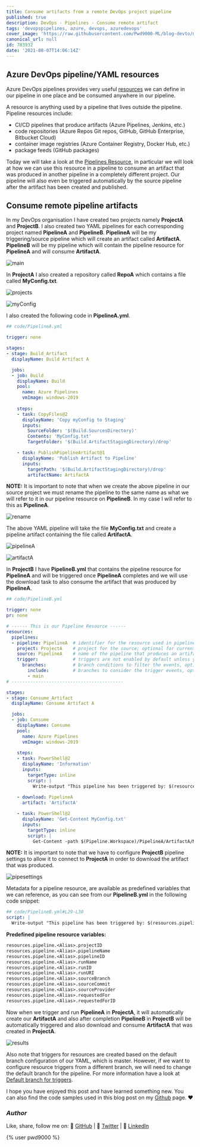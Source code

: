 ```yaml
---
title: Consume artifacts from a remote DevOps project pipeline
published: true
description: DevOps - Pipelines - Consume remote artifact
tags: 'devopspipelines, azure, devops, azuredevops'
cover_image: 'https://raw.githubusercontent.com/Pwd9000-ML/blog-devto/main/posts/2021-DevOps-Pipeline-from-Pipeline/assets/main-ado.png'
canonical_url: null
id: 783932
date: '2021-08-07T14:06:14Z'
---
```


## Azure DevOps pipeline/YAML resources

Azure DevOps pipelines provides very useful [resources](https://docs.microsoft.com/en-us/azure/devops/pipelines/process/resources?view=azure-devops&tabs=schema) we can define in our pipeline in one place and be consumed anywhere in our pipeline.

A resource is anything used by a pipeline that lives outside the pipeline. Pipeline resources include:

- CI/CD pipelines that produce artifacts (Azure Pipelines, Jenkins, etc.)
- code repositories (Azure Repos Git repos, GitHub, GitHub Enterprise, Bitbucket Cloud)
- container image registries (Azure Container Registry, Docker Hub, etc.)
- package feeds (GitHub packages)

Today we will take a look at the [Pipelines Resource](https://docs.microsoft.com/en-us/azure/devops/pipelines/process/resources?view=azure-devops&tabs=schema#resources-pipelines), in particular we will look at how we can use this resource in a pipeline to consume an artifact that was produced in another pipeline in a completely different project. Our pipeline will also even be triggered automatically by the source pipeline after the artifact has been created and published.

## Consume remote pipeline artifacts

In my DevOps organisation I have created two projects namely **ProjectA** and **ProjectB**. I also created two YAML pipelines for each corresponding project named **PipelineA** and **PipelineB**. **PipelineA** will be my triggering/source pipeline which will create an artifact called **ArtifactA**. **PipelineB** will be my pipeline which will contain the pipeline resource for **PipelineA** and will consume **ArtifactA**.

![main](https://raw.githubusercontent.com/Pwd9000-ML/blog-devto/main/posts/2021-DevOps-Pipeline-from-Pipeline/assets/main-ado.png)

In **ProjectA** I also created a repository called **RepoA** which contains a file called **MyConfig.txt**.

![projects](https://raw.githubusercontent.com/Pwd9000-ML/blog-devto/main/posts/2021-DevOps-Pipeline-from-Pipeline/assets/projects.png)

![myConfig](https://raw.githubusercontent.com/Pwd9000-ML/blog-devto/main/posts/2021-DevOps-Pipeline-from-Pipeline/assets/myconfig.png)

I also created the following code in **PipelineA.yml**.

```yaml
## code/PipelineA.yml

trigger: none

stages:
- stage: Build_Artifact
  displayName: Build Artifact A

  jobs:
  - job: Build
    displayName: Build
    pool:
      name: Azure Pipelines
      vmImage: windows-2019
      
    steps:
    - task: CopyFiles@2
      displayName: 'Copy myConfig to Staging'
      inputs:
        SourceFolder: '$(Build.SourcesDirectory)'
        Contents: 'MyConfig.txt'
        TargetFolder: '$(Build.ArtifactStagingDirectory)/drop'

    - task: PublishPipelineArtifact@1
      displayName: 'Publish Artifact to Pipeline'
      inputs:
        targetPath: '$(Build.ArtifactStagingDirectory)/drop'
        artifactName: ArtifactA
```

**NOTE:** It is important to note that when we create the above pipeline in our source project we must rename the pipeline to the same name as what we will refer to it in our pipeline resource on **PipelineB**. In my case I will refer to this as **PipelineA**.

![rename](https://raw.githubusercontent.com/Pwd9000-ML/blog-devto/main/posts/2021-DevOps-Pipeline-from-Pipeline/assets/rename.png)

The above YAML pipeline will take the file **MyConfig.txt** and create a pipeline artifact containing the file called **ArtifactA**.

![pipelineA](https://raw.githubusercontent.com/Pwd9000-ML/blog-devto/main/posts/2021-DevOps-Pipeline-from-Pipeline/assets/pipelineA.png)

![artifactA](https://raw.githubusercontent.com/Pwd9000-ML/blog-devto/main/posts/2021-DevOps-Pipeline-from-Pipeline/assets/artifactA.png)

In **ProjectB** I have **PipelineB.yml** that contains the pipeline resource for **PipelineA** and will be triggered once **PipelineA** completes and we will use the download task to also consume the artifact that was produced by **PipelineA**.

```yaml
## code/PipelineB.yml

trigger: none
pr: none

# ------ This is our Pipeline Resource ------
resources:
  pipelines:
  - pipeline: PipelineA  # identifier for the resource used in pipeline resource variables.
    project: ProjectA    # project for the source; optional for current project.
    source: PipelineA    # name of the pipeline that produces an artifact.
    trigger:             # triggers are not enabled by default unless you add trigger section to the resource.
      branches:          # branch conditions to filter the events, optional; Defaults to all branches.
        include:         # branches to consider the trigger events, optional; Defaults to all branches.
        - main
# ------------------------------------------

stages:
- stage: Consume_Artifact
  displayName: Consume Artifact A

  jobs:
  - job: Consume
    displayName: Consume
    pool:
      name: Azure Pipelines
      vmImage: windows-2019
      
    steps:
    - task: PowerShell@2
      displayName: 'Information'
      inputs:
        targetType: inline
        script: |
          Write-output "This pipeline has been triggered by: $(resources.pipeline.PipelineA.pipelineName)"
    
    - download: PipelineA
      artifact: 'ArtifactA'

    - task: PowerShell@2
      displayName: 'Get-Content MyConfig.txt'
      inputs:
        targetType: inline
        script: |
          Get-Content -path $(Pipeline.Workspace)/PipelineA/ArtifactA/MyConfig.txt
```

**NOTE:** It is important to note that we have to configure **ProjectB** pipeline settings to allow it to connect to **ProjectA** in order to download the artifact that was produced.

![pipesettings](https://raw.githubusercontent.com/Pwd9000-ML/blog-devto/main/posts/2021-DevOps-Pipeline-from-Pipeline/assets/pipesettings.png)

Metadata for a pipeline resource, are available as predefined variables that we can reference, as you can see from our **PipelineB.yml** in the following code snippet:

```yml
## code/PipelineB.yml#L29-L30
script: |
  Write-output "This pipeline has been triggered by: $(resources.pipeline.PipelineA.pipelineName)"
```

**Predefined pipeline resource variables:**

```txt
resources.pipeline.<Alias>.projectID
resources.pipeline.<Alias>.pipelineName
resources.pipeline.<Alias>.pipelineID
resources.pipeline.<Alias>.runName
resources.pipeline.<Alias>.runID
resources.pipeline.<Alias>.runURI
resources.pipeline.<Alias>.sourceBranch
resources.pipeline.<Alias>.sourceCommit
resources.pipeline.<Alias>.sourceProvider
resources.pipeline.<Alias>.requestedFor
resources.pipeline.<Alias>.requestedForID
```

Now when we trigger and run **PipelineA** in **ProjectA**, it will automatically create our **ArtifactA** and also after completion **PipelineB** in **ProjectB** will be automatically triggered and also download and consume **ArtifactA** that was created in **ProjectA**.

![results](https://raw.githubusercontent.com/Pwd9000-ML/blog-devto/main/posts/2021-DevOps-Pipeline-from-Pipeline/assets/results.png)

Also note that triggers for resources are created based on the default branch configuration of our YAML, which is master. However, if we want to configure resource triggers from a different branch, we will need to change the default branch for the pipeline. For more information have a look at [Default branch for triggers](https://docs.microsoft.com/en-us/azure/devops/pipelines/process/resources?view=azure-devops&tabs=example#default-branch-for-triggers).

I hope you have enjoyed this post and have learned something new. You can also find the code samples used in this blog post on my [Github](https://github.com/Pwd9000-ML/blog-devto/tree/main/posts/2021-DevOps-Pipeline-from-Pipeline/code) page. :heart:

### _Author_

Like, share, follow me on: :octopus: [GitHub](https://github.com/Pwd9000-ML) | :penguin: [Twitter](https://twitter.com/pwd9000) | :space_invader: [LinkedIn](https://www.linkedin.com/in/marcel-l-61b0a96b/)

{% user pwd9000 %}
